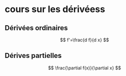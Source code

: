 # cours sur les dérivéess

## Dérivées ordinaires

$$
f'=\frac{d f}{d x}
$$

## Dérives partielles 

$$
\frac{\partial f(x)}{\partial x}
$$
